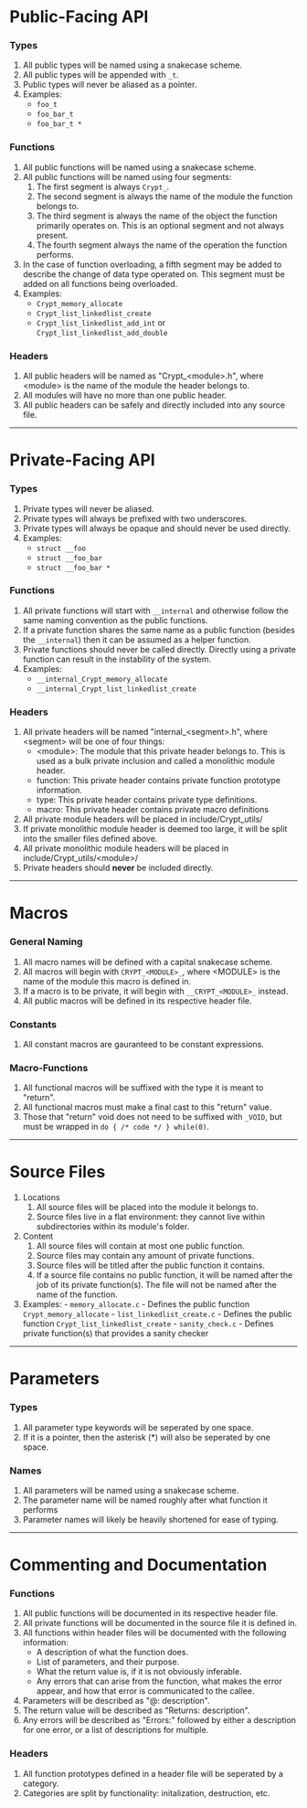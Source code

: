 # Public-Facing API

### Types

1. All public types will be named using a snakecase scheme.
2. All public types will be appended with `_t`.
3. Public types will never be aliased as a pointer.
4. Examples:
    - `foo_t`
    - `foo_bar_t`
    - `foo_bar_t *`

### Functions

1. All public functions will be named using a snakecase scheme.
2. All public functions will be named using four segments:
    1. The first segment is always `Crypt_`.
    2. The second segment is always the name of the module the function belongs to.
    3. The third segment is always the name of the object the function primarily operates on. This is an optional segment and not always present.
    4. The fourth segment always the name of the operation the function performs.
3. In the case of function overloading, a fifth segment may be added to describe the change of data type operated on. This segment must be added on all functions being overloaded.
4. Examples:
    - `Crypt_memory_allocate`
    - `Crypt_list_linkedlist_create`
    - `Crypt_list_linkedlist_add_int` or `Crypt_list_linkedlist_add_double`

### Headers

1. All public headers will be named as "Crypt_\<module\>.h", where \<module\> is the name of the module the header belongs to.
2. All modules will have no more than one public header.
3. All public headers can be safely and directly included into any source file.

---

# Private-Facing API

### Types

1. Private types will never be aliased.
2. Private types will always be prefixed with two underscores.
3. Private types will always be opaque and should never be used directly.
4. Examples:
    - `struct __foo`
    - `struct __foo_bar`
    - `struct __foo_bar *`

### Functions

1. All private functions will start with `__internal` and otherwise follow the same naming convention as the public functions.
2. If a private function shares the same name as a public function (besides the `__internal`) then it can be assumed as a helper function.
3. Private functions should never be called directly. Directly using a private function can result in the instability of the system.
4. Examples:
    - `__internal_Crypt_memory_allocate`
    - `__internal_Crypt_list_linkedlist_create`

### Headers

1. All private headers will be named "internal_\<segment\>.h", where \<segment\> will be one of four things:
    - \<module\>: The module that this private header belongs to. This is used as a bulk private inclusion and called a monolithic module header.
    - function: This private header contains private function prototype information.
    - type: This private header contains private type definitions.
    - macro: This private header contains private macro definitions
2. All private module headers will be placed in include/Crypt_utils/
3. If private monolithic module header is deemed too large, it will be split into the smaller files defined above.
4. All private monolithic module headers will be placed in include/Crypt_utils/\<module\>/
5. Private headers should __never__ be included directly.

---

# Macros

### General Naming

1. All macro names will be defined with a capital snakecase scheme.
2. All macros will begin with `CRYPT_<MODULE>_`, where \<MODULE\> is the name of the module this macro is defined in.
3. If a macro is to be private, it will begin with `__CRYPT_<MODULE>_` instead.
4. All public macros will be defined in its respective header file.


### Constants

1. All constant macros are gauranteed to be constant expressions.

### Macro-Functions

1. All functional macros will be suffixed with the type it is meant to "return".
2. All functional macros must make a final cast to this "return" value.
3. Those that "return" void does not need to be suffixed with `_VOID`, but must be wrapped in `do { /* code */ } while(0)`.

---

# Source Files

1. Locations
    1. All source files will be placed into the module it belongs to.
    2. Source files live in a flat environment: they cannot live within subdirectories within its module's folder.
2. Content
    1. All source files will contain at most one public function.
    2. Source files may contain any amount of private functions.
    3. Source files will be titled after the public function it contains.
    4. If a source file contains no public function, it will be named after the job of its private function(s). The file will not be named after the name of the function.
3. Examples:
        - `memory_allocate.c` - Defines the public function `Crypt_memory_allocate`
        - `list_linkedlist_create.c` - Defines the public function `Crypt_list_linkedlist_create`
        - `sanity_check.c` - Defines private function(s) that provides a sanity checker

---

# Parameters

### Types

1. All parameter type keywords will be seperated by one space.
2. If it is a pointer, then the asterisk (*) will also be seperated by one space.

### Names

1. All parameters will be named using a snakecase scheme.
2. The parameter name will be named roughly after what function it performs
3. Parameter names will likely be heavily shortened for ease of typing.

---

# Commenting and Documentation

### Functions

1. All public functions will be documented in its respective header file.
2. All private functions will be documented in the source file it is defined in.
3. All functions within header files will be documented with the following information:
    - A description of what the function does.
    - List of parameters, and their purpose.
    - What the return value is, if it is not obviously inferable.
    - Any errors that can arise from the function, what makes the error appear, and how that error is communicated to the callee.
4. Parameters will be described as "@<param>: description".
5. The return value will be described as "Returns: description".
6. Any errors will be described as "Errors:" followed by either a description for one error, or a list of descriptions for multiple.

### Headers

1. All function prototypes defined in a header file will be seperated by a category.
2. Categories are split by functionality: initalization, destruction, etc.

